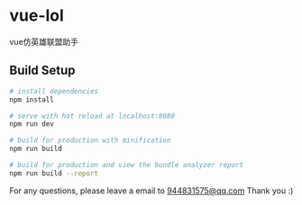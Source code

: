 # vue-lol

vue仿英雄联盟助手

## Build Setup

``` bash
# install dependencies
npm install

# serve with hot reload at localhost:8080
npm run dev

# build for production with minification
npm run build

# build for production and view the bundle analyzer report
npm run build --report
```

For any questions, please leave a email to 944831575@qq.com Thank you :)
